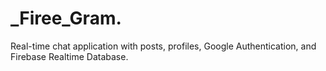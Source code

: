 # _Firee_Gram.
Real-time chat application with posts, profiles, Google Authentication, and Firebase Realtime Database.
